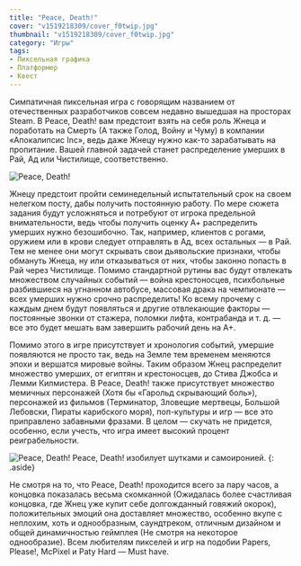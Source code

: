 ```yaml
---
title: "Peace, Death!"
cover: "v1519218309/cover_f0twip.jpg"
thumbnail: "v1519218309/cover_f0twip.jpg"
category: "Игры"
tags:
- Пиксельная графика
- Платформер
- Квест
---
```


Симпатичная пиксельная игра с говорящим названием от отечественных разработчиков совсем недавно вышедшая на просторах Steam. В Peace, Death! вам предстоит взять на себя роль Жнеца и поработать на Смерть (А также Голод, Войну и Чуму) в компании «Апокалипсис Inc», ведь даже Жнецу нужно как-то зарабатывать на пропитание. Вашей главной задачей станет распределение умерших в Рай, Ад или Чистилище, соответственно.

![Peace, Death!][image-1]

Жнецу предстоит пройти семинедельный испытательный срок на своем нелегком посту, дабы получить постоянную работу. По мере сюжета задания будут усложняться и потребуют от игрока предельной внимательности, ведь чтобы получить оценку А+ распределить умерших нужно безошибочно. Так, например, клиентов с рогами, оружием или в крови следует отправлять в Ад, всех остальных — в Рай. Тем не менее они могут скрывать свои дьявольские признаки, чтобы обмануть Жнеца, ну или отказываться от них, чтобы законно попасть в Рай через Чистилище. Помимо стандартной рутины вас будут отвлекать множеством случайных событий — война крестоносцев, психбольные разбившиеся на угнанном автобусе, массовая драка на чемпионате — всех умерших нужно срочно распределить! Ко всему прочему с каждым днем будут появляться и другие отвлекающие факторы — постоянные звонки от стажера, поломки лифта, контрабанда и т. д. — все это будет мешать вам завершить рабочий день на А+.

<!-- more -->

Помимо этого в игре присутствует и хронология событий, умершие появляются не просто так, ведь на Земле тем временем меняются эпохи и вершатся мировые войны. Таким образом Жнец распределит множество умерших, от египтян и крестоносцев, до Стива Джобса и Лемми Килмистера. В Peace, Death! также присутствует множество мемичных персонажей (Хотя бы «Гарольд скрывающий боль»), персонажей из фильмов (Терминатор, Зловещие мертвецы, Большой Лебовски, Пираты карибского моря), поп-культуры и игр — все это приправлено забавными фразами. В целом — скучать не придется, особенно, если учесть, что игра имеет высокий процент реиграбельности.

![Peace, Death!][image-2]
Peace, Death! изобилует шутками и самоиронией.
{: .aside}

<div full class="dark">
    <div class="youtube" id="OyGfzHAEk3g"></div>
</div>

Не смотря на то, что Peace, Death! проходится всего за пару часов, а концовка показалась весьма скомканной (Ожидалась более счастливая концовка, где Жнец уже купит себе долгожданный говяжий окорок), положительных эмоций она доставляет множество, особенно вкупе с неплохим, хоть и однообразным, саундтреком, отличным дизайном и общей динамичностью геймплея (Не смотря на некоторое однообразие). Всем любителям пикселей и игр на подобии Papers, Please!, McPixel и Paty Hard — Must have.

[image-1]:  https://res.cloudinary.com/milkleaks/image/upload/v1519054134/02_o0i735.jpg
[image-2]:  https://res.cloudinary.com/milkleaks/image/upload/v1519054133/01_zzy9oe.jpg
